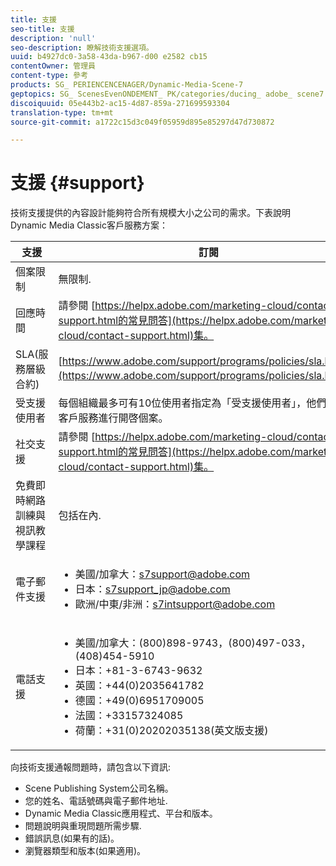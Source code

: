 ```yaml
---
title: 支援
seo-title: 支援
description: 'null'
seo-description: 瞭解技術支援選項。
uuid: b4927dc0-3a58-43da-b967-d00 e2582 cb15
contentOwner: 管理員
content-type: 參考
products: SG_ PERIENCENCENAGER/Dynamic-Media-Scene-7
geptopics: SG_ ScenesEvenONDEMENT_ PK/categories/ducing_ adobe_ scene7
discoiquuid: 05e443b2-ac15-4d87-859a-271699593304
translation-type: tm+mt
source-git-commit: a1722c15d3c049f05959d895e85297d47d730872

---
```



# 支援 {#support}

技術支援提供的內容設計能夠符合所有規模大小之公司的需求。下表說明Dynamic Media Classic客戶服務方案：

| 支援 | 訂閱 |
|--- |--- |
| 個案限制 | 無限制. |
| 回應時間 | 請參閱 [https://helpx.adobe.com/marketing-cloud/contact-support.html的常見問答](https://helpx.adobe.com/marketing-cloud/contact-support.html)集。 |
| SLA(服務層級合約) | [https://www.adobe.com/support/programs/policies/sla.html](https://www.adobe.com/support/programs/policies/sla.html)。 |
| 受支援使用者 | 每個組織最多可有10位使用者指定為「受支援使用者」，他們可透過客戶服務進行開啓個案。 |
| 社交支援 | 請參閱 [https://helpx.adobe.com/marketing-cloud/contact-support.html的常見問答](https://helpx.adobe.com/marketing-cloud/contact-support.html)集。 |
| 免費即時網路訓練與視訊教學課程 | 包括在內. |
| 電子郵件支援 | <ul><li>美國/加拿大：s7support@adobe.com</li> <li>日本：s7support_jp@adobe.com</li><li>歐洲/中東/非洲：s7intsupport@adobe.com</li></ul> |
| 電話支援 | <ul><li>美國/加拿大：(800)898-9743，(800)497-033，(408)454-5910 </li> <li>日本：+81-3-6743-9632 </li><li>英國：+44(0)2035641782</li><li>德國：+49(0)6951709005</li><li>法國：+33157324085</li><li>荷蘭：+31(0)20202035138(英文版支援)</li></ul> |

向技術支援通報問題時，請包含以下資訊:

* Scene Publishing System公司名稱。
* 您的姓名、電話號碼與電子郵件地址.
* Dynamic Media Classic應用程式、平台和版本。
* 問題說明與重現問題所需步驟.
* 錯誤訊息(如果有的話)。
* 瀏覽器類型和版本(如果適用)。

